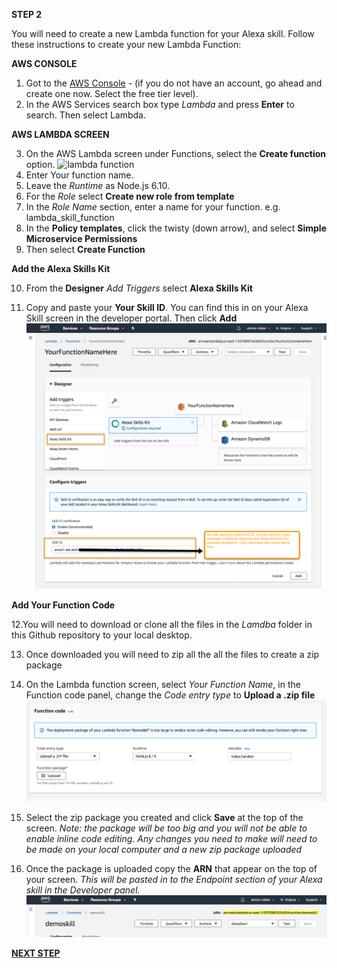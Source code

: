 **STEP 2**

You will need to create a new Lambda function for your Alexa skill. Follow these instructions to create your new Lambda Function: 

**AWS CONSOLE**
1. Got to the [AWS Console](https://aws.amazon.com) - (if you do not have an account, go ahead and create one now. Select the free tier level). 
2. In the AWS Services search box type _Lambda_ and press **Enter** to search. Then select Lambda. 

**AWS LAMBDA SCREEN**

3. On the AWS Lambda screen under Functions, select the **Create function** option. 
![lambda function](xapi-team-alexa/src/lambda-funcation.png "Lambda function screenshot") 
4. Enter Your function name. 
5. Leave the _Runtime_ as Node.js 6.10. 
6. For the _Role_ select **Create new role from template**
7. In the _Role Name_ section, enter a name for your function. e.g. lambda_skill_function
8. In the **Policy templates**, click the twisty (down arrow), and select **Simple Microservice Permissions**
9. Then select **Create Function**

**Add the Alexa Skills Kit**

10. From the **Designer** _Add Triggers_ select **Alexa Skills Kit**

11. Copy and paste your **Your Skill ID**. You can find this in on your Alexa Skill screen in the developer portal. Then click **Add**
![Alexa Skill ID](src/alexa-skills-kit.png "Alexa Skills ID screenshot") 

**Add Your Function Code**

12.You will need to download or clone all the files in the _Lamdba_ folder in this Github repository to your local desktop.

13. Once downloaded you will need to zip all the all the files to create a zip package

14. On the Lambda function screen, select _Your Function Name_, in the Function code panel, change the _Code entry type_ to **Upload a .zip file**
![zip](src/zip.png "Function code") 

15. Select the zip package you created and click **Save** at the top of the screen. _Note: the package will be too big and you will not be able to enable inline code editing. Any changes you need to make will need to be made on your local computer and a new zip package uploaded_

16. Once the package is uploaded copy the **ARN** that appear on the top of your screen. _This will be pasted in to the Endpoint section of your Alexa skill in the Developer panel._
![ARN](src/arn.png "ARN screenshot") 

[**NEXT STEP**](https://github.com/mirarol/xapi-team-alexa/blob/master/interaction%20models/developer-instructions.md)
